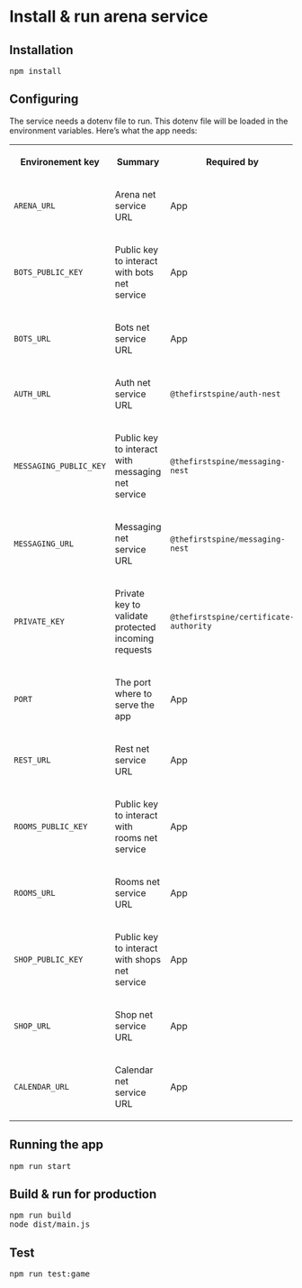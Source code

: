 # Install & run arena service

<div id="main-content" class="wiki-content group">
                    <h2 id="Install&amp;runarenaservice-Installation">Installation</h2><div class="code panel pdl" style="border-width: 1px;"><div class="codeContent panelContent pdl">
<pre class="syntaxhighlighter-pre" data-syntaxhighlighter-params="brush: java; gutter: false; theme: Confluence" data-theme="Confluence">npm install</pre>
</div></div><h2 id="Install&amp;runarenaservice-Configuring">Configuring</h2><p>The service needs a dotenv file to run. This dotenv file will be loaded in the environment variables. Here’s what the app needs:</p><div class="table-wrap"><table data-layout="default" class="confluenceTable"><colgroup><col style="width: 226.67px;"><col style="width: 226.67px;"><col style="width: 226.67px;"></colgroup><tbody><tr><th class="confluenceTh"><p><strong>Environement key</strong></p></th><th class="confluenceTh"><p><strong>Summary</strong></p></th><th class="confluenceTh"><p><strong>Required by</strong></p></th></tr><tr><td class="confluenceTd"><p><code>ARENA_URL</code></p></td><td class="confluenceTd"><p>Arena net service URL</p></td><td class="confluenceTd"><p>App</p></td></tr><tr><td class="confluenceTd"><p><code>BOTS_PUBLIC_KEY</code></p></td><td class="confluenceTd"><p>Public key to interact with bots net service</p></td><td class="confluenceTd"><p>App</p></td></tr><tr><td class="confluenceTd"><p><code>BOTS_URL</code></p></td><td class="confluenceTd"><p>Bots net service URL</p></td><td class="confluenceTd"><p>App</p></td></tr><tr><td class="confluenceTd"><p><code>AUTH_URL</code></p></td><td class="confluenceTd"><p>Auth net service URL</p></td><td class="confluenceTd"><p><code>@thefirstspine/auth-nest</code></p></td></tr><tr><td class="confluenceTd"><p><code>MESSAGING_PUBLIC_KEY</code></p></td><td class="confluenceTd"><p>Public key to interact with messaging net service</p></td><td class="confluenceTd"><p><code>@thefirstspine/messaging-nest</code></p></td></tr><tr><td class="confluenceTd"><p><code>MESSAGING_URL</code></p></td><td class="confluenceTd"><p>Messaging net service URL</p></td><td class="confluenceTd"><p><code>@thefirstspine/messaging-nest</code></p></td></tr><tr><td class="confluenceTd"><p><code>PRIVATE_KEY</code></p></td><td class="confluenceTd"><p>Private key to validate protected incoming requests</p></td><td class="confluenceTd"><p><code>@thefirstspine/certificate-authority</code></p></td></tr><tr><td class="confluenceTd"><p><code>PORT</code></p></td><td class="confluenceTd"><p>The port where to serve the app</p></td><td class="confluenceTd"><p>App</p></td></tr><tr><td class="confluenceTd"><p><code>REST_URL</code></p></td><td class="confluenceTd"><p>Rest net service URL</p></td><td class="confluenceTd"><p>App</p></td></tr><tr><td class="confluenceTd"><p><code>ROOMS_PUBLIC_KEY</code></p></td><td class="confluenceTd"><p>Public key to interact with rooms net service</p></td><td class="confluenceTd"><p>App</p></td></tr><tr><td class="confluenceTd"><p><code>ROOMS_URL</code></p></td><td class="confluenceTd"><p>Rooms net service URL</p></td><td class="confluenceTd"><p>App</p></td></tr><tr><td class="confluenceTd"><p><code>SHOP_PUBLIC_KEY</code></p></td><td class="confluenceTd"><p>Public key to interact with shops net service</p></td><td class="confluenceTd"><p>App</p></td></tr><tr><td class="confluenceTd"><p><code>SHOP_URL</code></p></td><td class="confluenceTd"><p>Shop net service URL</p></td><td class="confluenceTd"><p>App</p></td></tr><tr><td class="confluenceTd"><p><code>CALENDAR_URL</code></p></td><td class="confluenceTd"><p>Calendar net service URL</p></td><td class="confluenceTd"><p>App</p></td></tr></tbody></table></div><h2 id="Install&amp;runarenaservice-Runningtheapp">Running the app</h2><div class="code panel pdl" style="border-width: 1px;"><div class="codeContent panelContent pdl">
<pre class="syntaxhighlighter-pre" data-syntaxhighlighter-params="brush: java; gutter: false; theme: Confluence" data-theme="Confluence">npm run start</pre>
</div></div><h2 id="Install&amp;runarenaservice-Build&amp;runforproduction">Build &amp; run for production</h2><div class="code panel pdl" style="border-width: 1px;"><div class="codeContent panelContent pdl">
<pre class="syntaxhighlighter-pre" data-syntaxhighlighter-params="brush: java; gutter: false; theme: Confluence" data-theme="Confluence">npm run build
node dist/main.js</pre>
</div></div><h2 id="Install&amp;runarenaservice-Test">Test</h2><div class="code panel pdl" style="border-width: 1px;"><div class="codeContent panelContent pdl">
<pre class="syntaxhighlighter-pre" data-syntaxhighlighter-params="brush: java; gutter: false; theme: Confluence" data-theme="Confluence">npm run test:game</pre>
</div></div><p>
                    </p></div>
